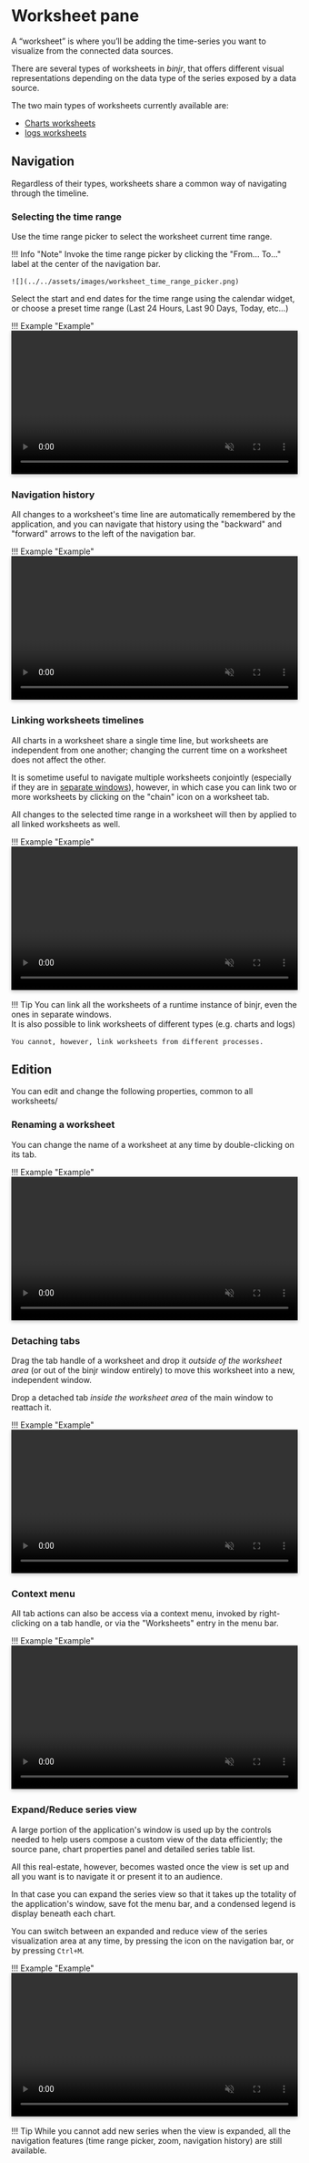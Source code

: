# Worksheet pane

<style>
    video {
        width: 100%;
        height: auto;
        box-shadow: 0 0 .2rem rgba(0, 0, 0, .1), 0 .2rem .4rem rgba(0, 0, 0, .2);
    }
</style>

A “worksheet” is where you’ll be adding the time-series you want to visualize from the connected data sources.

There are several types of worksheets in _binjr_, that offers different visual representations depending on the data type of the series exposed by a data source.

The two main types of worksheets currently available are:

* [Charts worksheets](charts_worksheets.md)
* [logs worksheets](logs_worksheets.md)

## Navigation

Regardless of their types, worksheets share a common way of navigating through the timeline.

### Selecting the time range

Use the time range picker to select the worksheet current time range. 

!!! Info "Note"
    Invoke the time range picker by clicking the "From... To..." label at the center of the navigation bar.
    
    ![](../../assets/images/worksheet_time_range_picker.png)
    
Select the start and end dates for the time range using the calendar widget, or choose a preset time range (Last 24 Hours, 
Last 90 Days, Today, etc...)

!!! Example "Example"
    <video controls  muted src="/assets/videos/worksheet_timerange_picker.mp4" type="video/mp4"/></video>

### Navigation history

All changes to a worksheet's time line are automatically remembered by the application, and you can navigate that 
history using the "backward" and "forward" arrows to the left of the navigation bar.

!!! Example "Example"
    <video controls  muted src="/assets/videos/worksheet_navigation_history.mp4" type="video/mp4"/></video>

### Linking worksheets timelines

All charts in a worksheet share a single time line, but worksheets are independent from one another; changing the 
current time on a worksheet does not affect the other.

It is sometime useful to navigate multiple worksheets conjointly (especially if they are in 
[separate windows](#detaching-tabs)), however, in which case you can link two or more worksheets by clicking on the 
"chain" icon on a worksheet tab.

All changes to the selected time range in a worksheet will then by applied to all linked worksheets as well.

!!! Example "Example"
    <video controls  muted src="/assets/videos/worksheet_link_timelines.mp4" type="video/mp4"/></video>
    
!!! Tip
    You can link all the worksheets of a runtime instance of binjr, even the ones in separate windows.  
    It is also possible to link worksheets of different types (e.g. charts and logs)
    
    You cannot, however, link worksheets from different processes. 


## Edition

You can edit and change the following properties, common to all worksheets/

### Renaming a worksheet
You can change the name of a worksheet at any time by double-clicking on its tab.

!!! Example "Example"
    <video controls  muted src="/assets/videos/rename_worksheet.mp4" type="video/mp4"/></video>

### Detaching tabs

Drag the tab handle of a worksheet and drop it *outside of the worksheet area* (or out of the binjr window 
entirely) to move this worksheet into a new, independent window.

Drop a detached tab *inside the worksheet area* of the main window to reattach it.

!!! Example "Example"
    <video controls  muted src="/assets/videos/worksheet_detach_tabs.mp4" type="video/mp4"/></video>


### Context menu

All tab actions can also be access via a context menu, invoked by right-clicking on a tab handle, or via the "Worksheets"
entry in the menu bar.

!!! Example "Example"
    <video controls  muted src="/assets/videos/worksheet_context_menu.mp4" type="video/mp4"/></video>


### Expand/Reduce series view

A large portion of the application's window is used up by the controls needed to help users compose a custom view of 
the data efficiently; the source pane, chart properties panel and detailed series table list.

All this real-estate, however, becomes wasted once the view is set up and all you want is to navigate it or present it 
to an audience.

In that case you can expand the series view so that it takes up the totality of the application's window, 
save fot the menu bar, and a condensed legend is display beneath each chart.

You can switch between an expanded and reduce view of the series visualization area at any time, by pressing the icon on the 
navigation bar, or by pressing `Ctrl+M`.

!!! Example "Example"
    <video controls  muted src="/assets/videos/worsheet_switch_modes.mp4" type="video/mp4"/></video>
    
!!! Tip
    While you cannot add new series when the view is expanded, all the navigation features (time range 
    picker, zoom, navigation history) are still available.
